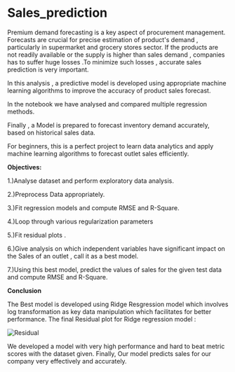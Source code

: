 # Sales_prediction

Premium demand forecasting is a key aspect of procurement management. Forecasts are crucial for precise estimation of product's demand , particularly in supermarket and grocery stores sector. If the products are not readily available or the supply is higher than sales demand , companies has to suffer huge losses .To minimize such losses , accurate sales prediction is very important.

In this analysis , a predictive model is developed using appropriate machine learning algorithms to improve the accuracy of product sales forecast. 

In the notebook we have analysed and compared multiple regression methods.

Finally , a Model is prepared to forecast inventory demand accurately, based on historical sales data.

For beginners, this is a perfect project to learn data analytics and apply machine learning algorithms to forecast outlet sales efficiently.

**Objectives:**

1.)Analyse dataset and perform exploratory data analysis. 

2.)Preprocess Data appropriately.

3.)Fit regression models and compute RMSE and R-Square.

4.)Loop through various regularization parameters 

5.)Fit residual plots .

6.)Give analysis on which independent variables have significant impact on the Sales of an outlet , call it as a best model.

7.)Using this best model, predict the values of sales for the given test data and compute RMSE and R-Square.

**Conclusion**

The Best model is developed using Ridge Resgression model which involves log transformation as key data manipulation which facilitates for better performance.
The final Residual plot for Ridge regression model :

![Residual](https://user-images.githubusercontent.com/55439912/92225330-e7fe7580-ee57-11ea-985b-00579b537e1a.JPG)

We developed a model with very high performance and hard to beat metric scores with the dataset given.
Finally, Our model predicts sales for our company very effectively and accurately.








